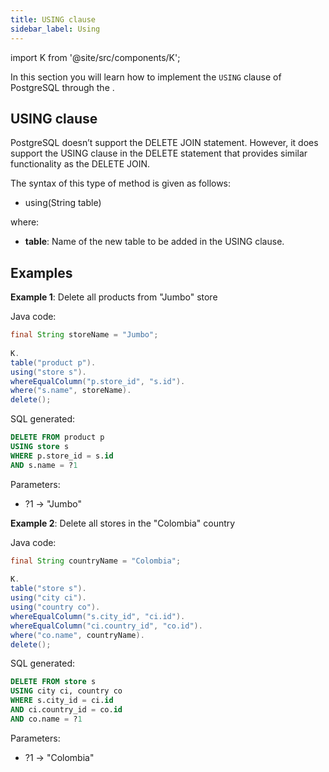 ```yaml
---
title: USING clause
sidebar_label: Using
---
```


import K from '@site/src/components/K';

In this section you will learn how to implement the `USING` clause of PostgreSQL through the <K/>.

## USING clause

PostgreSQL doesn’t support the DELETE JOIN statement. However, it does support the USING clause in the DELETE statement that provides similar functionality as the DELETE JOIN.

The syntax of this type of method is given as follows:

- using(String table)

where:

- **table**: Name of the new table to be added in the USING clause.

## Examples

**Example 1**: Delete all products from "Jumbo" store

Java code:

```java showLineNumbers
final String storeName = "Jumbo";
        
K.
table("product p").
using("store s").
whereEqualColumn("p.store_id", "s.id").
where("s.name", storeName).
delete();
```

SQL generated:

```sql showLineNumbers
DELETE FROM product p
USING store s
WHERE p.store_id = s.id
AND s.name = ?1
```

Parameters:

- ?1 → "Jumbo"

**Example 2**: Delete all stores in the "Colombia" country

Java code:

```java showLineNumbers
final String countryName = "Colombia";
        
K.
table("store s").
using("city ci").
using("country co").
whereEqualColumn("s.city_id", "ci.id").
whereEqualColumn("ci.country_id", "co.id").
where("co.name", countryName).
delete();
```

SQL generated:

```sql showLineNumbers
DELETE FROM store s
USING city ci, country co
WHERE s.city_id = ci.id
AND ci.country_id = co.id
AND co.name = ?1
```

Parameters:

- ?1 → "Colombia"